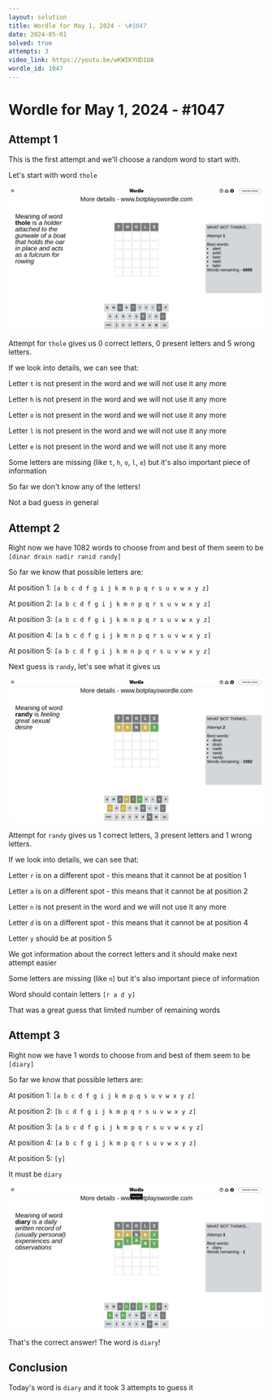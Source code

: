 ```yaml
---
layout: solution
title: Wordle for May 1, 2024 - \#1047
date: 2024-05-01
solved: true
attempts: 3
video_link: https://youtu.be/wKWIKYUD1UA
wordle_id: 1047
---
```


# Wordle for May 1, 2024 - \#1047

## Attempt 1

This is the first attempt and we'll choose a random word to start with.

Let's start with word `thole`

![Attempt 1](2024-05-01/attempt-1.png)

Attempt for `thole` gives us 0 correct letters, 0 present letters and 5 wrong letters.

If we look into details, we can see that:

Letter `t` is not present in the word and we will not use it any more

Letter `h` is not present in the word and we will not use it any more

Letter `o` is not present in the word and we will not use it any more

Letter `l` is not present in the word and we will not use it any more

Letter `e` is not present in the word and we will not use it any more

Some letters are missing (like `t`, `h`, `o`, `l`, `e`) but it's also important piece of information

So far we don't know any of the letters!

Not a bad guess in general



## Attempt 2

Right now we have 1082 words to choose from and best of them seem to be `[dinar drain nadir ranid randy]`

So far we know that possible letters are:

At position 1: `[a b c d f g i j k m n p q r s u v w x y z]`

At position 2: `[a b c d f g i j k m n p q r s u v w x y z]`

At position 3: `[a b c d f g i j k m n p q r s u v w x y z]`

At position 4: `[a b c d f g i j k m n p q r s u v w x y z]`

At position 5: `[a b c d f g i j k m n p q r s u v w x y z]`

Next guess is `randy`, let's see what it gives us

![Attempt 2](2024-05-01/attempt-2.png)

Attempt for `randy` gives us 1 correct letters, 3 present letters and 1 wrong letters.

If we look into details, we can see that:

Letter `r` is on a different spot - this means that it cannot be at position 1

Letter `a` is on a different spot - this means that it cannot be at position 2

Letter `n` is not present in the word and we will not use it any more

Letter `d` is on a different spot - this means that it cannot be at position 4

Letter `y` should be at position 5

We got information about the correct letters and it should make next attempt easier

Some letters are missing (like `n`) but it's also important piece of information

Word should contain letters `[r a d y]`

That was a great guess that limited number of remaining words



## Attempt 3

Right now we have 1 words to choose from and best of them seem to be `[diary]`

So far we know that possible letters are:

At position 1: `[a b c d f g i j k m p q s u v w x y z]`

At position 2: `[b c d f g i j k m p q r s u v w x y z]`

At position 3: `[a b c d f g i j k m p q r s u v w x y z]`

At position 4: `[a b c f g i j k m p q r s u v w x y z]`

At position 5: `[y]`

It must be `diary`

![Attempt 3](2024-05-01/attempt-3.png)

That's the correct answer! The word is `diary`!

## Conclusion

Today's word is `diary` and it took 3 attempts to guess it

